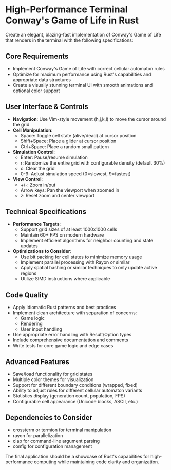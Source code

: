 
# High-Performance Terminal Conway's Game of Life in Rust

Create an elegant, blazing-fast implementation of Conway's Game of Life that renders in the terminal with the following specifications:

## Core Requirements

- Implement Conway's Game of Life with correct cellular automaton rules
- Optimize for maximum performance using Rust's capabilities and appropriate data structures
- Create a visually stunning terminal UI with smooth animations and optional color support

## User Interface & Controls

- **Navigation**: Use Vim-style movement (h,j,k,l) to move the cursor around the grid
- **Cell Manipulation**: 
  - Space: Toggle cell state (alive/dead) at cursor position
  - Shift+Space: Place a glider at cursor position
  - Ctrl+Space: Place a random small pattern
- **Simulation Control**:
  - Enter: Pause/resume simulation
  - r: Randomize the entire grid with configurable density (default 30%)
  - c: Clear the grid
  - 0-9: Adjust simulation speed (0=slowest, 9=fastest)
- **View Control**:
  - +/-: Zoom in/out
  - Arrow keys: Pan the viewport when zoomed in
  - z: Reset zoom and center viewport

## Technical Specifications

- **Performance Targets**:
  - Support grid sizes of at least 1000x1000 cells
  - Maintain 60+ FPS on modern hardware
  - Implement efficient algorithms for neighbor counting and state updates
- **Optimizations to Consider**:
  - Use bit packing for cell states to minimize memory usage
  - Implement parallel processing with Rayon or similar
  - Apply spatial hashing or similar techniques to only update active regions
  - Utilize SIMD instructions where applicable

## Code Quality

- Apply idiomatic Rust patterns and best practices
- Implement clean architecture with separation of concerns:
  - Game logic
  - Rendering
  - User input handling
- Use appropriate error handling with Result/Option types
- Include comprehensive documentation and comments
- Write tests for core game logic and edge cases

## Advanced Features 

- Save/load functionality for grid states
- Multiple color themes for visualization
- Support for different boundary conditions (wrapped, fixed)
- Ability to adjust rules for different cellular automaton variants
- Statistics display (generation count, population, FPS)
- Configurable cell appearance (Unicode blocks, ASCII, etc.)

## Dependencies to Consider

- crossterm or termion for terminal manipulation
- rayon for parallelization
- clap for command-line argument parsing
- config for configuration management

The final application should be a showcase of Rust's capabilities for high-performance computing while maintaining code clarity and organization.







